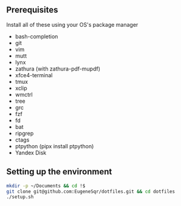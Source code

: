 ## Prerequisites
Install all of these using your OS's package manager

* bash-completion
* git
* vim
* mutt
* lynx
* zathura (with zathura-pdf-mupdf)
* xfce4-terminal
* tmux
* xclip
* wmctrl
* tree
* grc
* fzf
* fd
* bat
* ripgrep
* ctags
* ptpython (pipx install ptpython)
* Yandex Disk

## Setting up the environment
```bash
mkdir -p ~/Documents && cd !$
git clone git@github.com:EugeneSqr/dotfiles.git && cd dotfiles
./setup.sh
```
